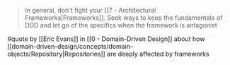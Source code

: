> In general, don't fight your [[7 - Architectural Frameworks|Frameworks]]. Seek ways to keep the fundamentals of DDD and let go of the specifics when the framework is antagonist

#quote by [[Eric Evans]] in [[0 - Domain-Driven Design]] about how [[domain-driven-design/concepts/domain-objects/Repository|Repositories]] are deeply affected by frameworks